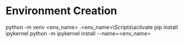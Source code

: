 

# Environment Creation 
python -m venv <env_name> 
.\<env_name>\Scripts\activate 
pip install ipykernel 
python -m ipykernel install --name=<env_name>
